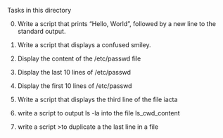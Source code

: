 
Tasks in this directory

0. Write a script that prints “Hello, World”, followed by a new line to the standard output.

1. Write a script that displays a confused smiley.

2. Display the content of the /etc/passwd file

4. Display the last 10 lines of /etc/passwd

5. Display the first 10 lines of /etc/passwd

6. Write a script that displays the third line of the file iacta

8. write a script to output ls -la into the file ls_cwd_content

9. write a script  >to duplicate a the last line in a file

